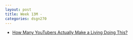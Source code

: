```yaml
---
layout: post
title: Week 13M - 
categories: dsgn270
---
```


- [How Many YouTubers Actually Make a Living Doing This?](https://youtu.be/L7e0tkXPOjA)